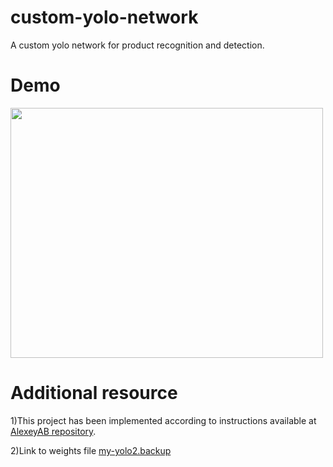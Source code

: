 # custom-yolo-network
A custom yolo network for product recognition and detection.

# Demo 
<img src="demo-Copy.gif" height="400" width="500">

# Additional resource

1)This project has been implemented according to instructions available at [AlexeyAB repository](https://github.com/AlexeyAB/darknet#how-to-train-to-detect-your-custom-objects).<br/>

2)Link to weights file [my-yolo2.backup](https://drive.google.com/open?id=1XspwGVoaVSgErU4ht_8tKEGpQoZyAjQq)
